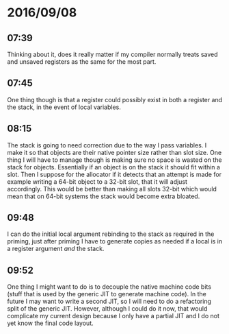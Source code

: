# 2016/09/08

## 07:39

Thinking about it, does it really matter if my compiler normally treats saved
and unsaved registers as the same for the most part.

## 07:45

One thing though is that a register could possibly exist in both a register
and the stack, in the event of local variables.

## 08:15

The stack is going to need correction due to the way I pass variables. I make
it so that objects are their native pointer size rather than slot size. One
thing I will have to manage though is making sure no space is wasted on the
stack for objects. Essentially if an object is on the stack it should fit
within a slot. Then I suppose for the allocator if it detects that an attempt
is made for example writing a 64-bit object to a 32-bit slot, that it will
adjust accordingly. This would be better than making all slots 32-bit which
would mean that on 64-bit systems the stack would become extra bloated.

## 09:48

I can do the initial local argument rebinding to the stack as required in the
priming, just after priming I have to generate copies as needed if a local is
in a register argument _and_ the stack.

## 09:52

One thing I might want to do is to decouple the native machine
code bits (stuff that is used by the generic JIT to generate machine code).
In the future I may want to write a second JIT, so I will need to do a
refactoring split of the generic JIT. However, although I could do it now, that
would complicate my current design because I only have a partial JIT and I do
not yet know the final code layout.

